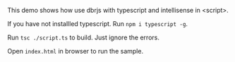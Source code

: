This demo shows how use dbrjs with typescript and intellisense in \<script\>.

If you have not installled typescript. Run `npm i typescript -g`.

Run `tsc ./script.ts` to build. Just ignore the errors.

Open `index.html` in browser to run the sample.
